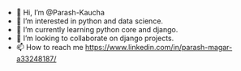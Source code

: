 - 👋 Hi, I’m @Parash-Kaucha
- 👀 I’m interested in python and data science.
- 🌱 I’m currently learning python core and django.
- 💞️ I’m looking to collaborate on django projects.
- 📫 How to reach me https://www.linkedin.com/in/parash-magar-a33248187/

<!---
Parash-Kaucha/Parash-Kaucha is a ✨ special ✨ repository because its `README.md` (this file) appears on your GitHub profile.
You can click the Preview link to take a look at your changes.
--->
